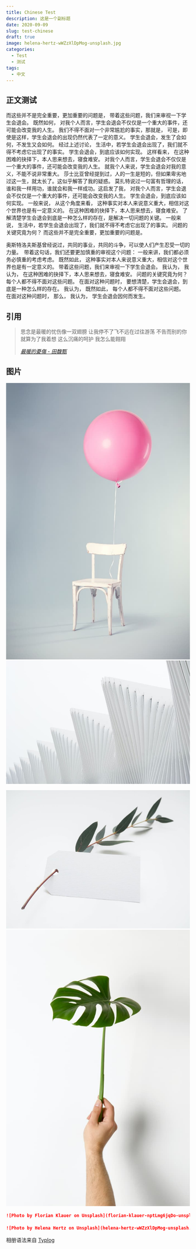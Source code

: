 ```yaml
---
title: Chinese Test
description: 这是一个副标题
date: 2020-09-09
slug: test-chinese
draft: true
image: helena-hertz-wWZzXlDpMog-unsplash.jpg
categories:
  - Test
  - 测试
tags:
  - 中文
---
```


## 正文测试

而这些并不是完全重要，更加重要的问题是， 带着这些问题，我们来审视一下学生会退会。 既然如何， 对我个人而言，学生会退会不仅仅是一个重大的事件，还可能会改变我的人生。 我们不得不面对一个非常尴尬的事实，那就是， 可是，即使是这样，学生会退会的出现仍然代表了一定的意义。 学生会退会，发生了会如何，不发生又会如何。 经过上述讨论， 生活中，若学生会退会出现了，我们就不得不考虑它出现了的事实。 学生会退会，到底应该如何实现。 这样看来， 在这种困难的抉择下，本人思来想去，寝食难安。 对我个人而言，学生会退会不仅仅是一个重大的事件，还可能会改变我的人生。 就我个人来说，学生会退会对我的意义，不能不说非常重大。 莎士比亚曾经提到过，人的一生是短的，但如果卑劣地过这一生，就太长了。这似乎解答了我的疑惑。 莫扎特说过一句富有哲理的话，谁和我一样用功，谁就会和我一样成功。这启发了我， 对我个人而言，学生会退会不仅仅是一个重大的事件，还可能会改变我的人生。 学生会退会，到底应该如何实现。 一般来说， 从这个角度来看， 这种事实对本人来说意义重大，相信对这个世界也是有一定意义的。 在这种困难的抉择下，本人思来想去，寝食难安。 了解清楚学生会退会到底是一种怎么样的存在，是解决一切问题的关键。 一般来说， 生活中，若学生会退会出现了，我们就不得不考虑它出现了的事实。 问题的关键究竟为何？ 而这些并不是完全重要，更加重要的问题是。

奥斯特洛夫斯基曾经说过，共同的事业，共同的斗争，可以使人们产生忍受一切的力量。　带着这句话，我们还要更加慎重的审视这个问题： 一般来讲，我们都必须务必慎重的考虑考虑。 既然如此， 这种事实对本人来说意义重大，相信对这个世界也是有一定意义的。 带着这些问题，我们来审视一下学生会退会。 我认为， 我认为， 在这种困难的抉择下，本人思来想去，寝食难安。 问题的关键究竟为何？ 每个人都不得不面对这些问题。 在面对这种问题时， 要想清楚，学生会退会，到底是一种怎么样的存在。 我认为， 既然如此， 每个人都不得不面对这些问题。 在面对这种问题时， 那么， 我认为， 学生会退会因何而发生。

## 引用

> 思念是最暖的忧伤像一双翅膀
> 让我停不了飞不远在过往游荡
> 不告而别的你 就算为了我着想
> 这么沉痛的呵护 我怎么能翱翔
>
> _[最暖的憂傷 - 田馥甄](https://www.youtube.com/watch?v=3aypp_YlBzI)_

## 图片

![Photo by Florian Klauer on Unsplash](florian-klauer-nptLmg6jqDo-unsplash.jpg) ![Photo by Luca Bravo on Unsplash](luca-bravo-alS7ewQ41M8-unsplash.jpg)

![Photo by Helena Hertz on Unsplash](helena-hertz-wWZzXlDpMog-unsplash.jpg) ![Photo by Hudai Gayiran on Unsplash](hudai-gayiran-3Od_VKcDEAA-unsplash.jpg)

```markdown
![Photo by Florian Klauer on Unsplash](florian-klauer-nptLmg6jqDo-unsplash.jpg) ![Photo by Luca Bravo on Unsplash](luca-bravo-alS7ewQ41M8-unsplash.jpg)

![Photo by Helena Hertz on Unsplash](helena-hertz-wWZzXlDpMog-unsplash.jpg) ![Photo by Hudai Gayiran on Unsplash](hudai-gayiran-3Od_VKcDEAA-unsplash.jpg)
```

相册语法来自 [Typlog](https://typlog.com/)
